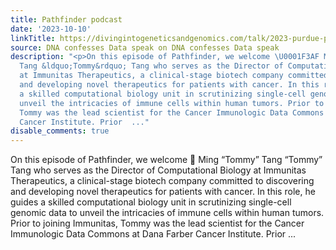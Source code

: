 ```yaml
---
title: Pathfinder podcast
date: '2023-10-10'
linkTitle: https://divingintogeneticsandgenomics.com/talk/2023-purdue-pathfinder/
source: DNA confesses Data speak on DNA confesses Data speak
description: "<p>On this episode of Pathfinder, we welcome \U0001F3AF Ming &ldquo;Tommy&rdquo;
  Tang &ldquo;Tommy&rdquo; Tang who serves as the Director of Computational Biology
  at Immunitas Therapeutics, a clinical-stage biotech company committed to discovering
  and developing novel therapeutics for patients with cancer. In this role, he guides
  a skilled computational biology unit in scrutinizing single-cell genomic data to
  unveil the intricacies of immune cells within human tumors. Prior to joining Immunitas,
  Tommy was the lead scientist for the Cancer Immunologic Data Commons at Dana Farber
  Cancer Institute. Prior  ..."
disable_comments: true
---
```

<p>On this episode of Pathfinder, we welcome 🎯 Ming &ldquo;Tommy&rdquo; Tang &ldquo;Tommy&rdquo; Tang who serves as the Director of Computational Biology at Immunitas Therapeutics, a clinical-stage biotech company committed to discovering and developing novel therapeutics for patients with cancer. In this role, he guides a skilled computational biology unit in scrutinizing single-cell genomic data to unveil the intricacies of immune cells within human tumors. Prior to joining Immunitas, Tommy was the lead scientist for the Cancer Immunologic Data Commons at Dana Farber Cancer Institute. Prior  ...
